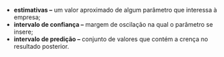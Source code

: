
- **estimativas –** um valor aproximado de algum parâmetro que interessa à empresa;
- **intervalo de confiança –** margem de oscilação na qual o parâmetro se insere;
- **intervalo de predição –** conjunto de valores que contém a crença no resultado posterior.